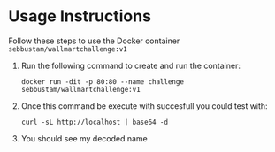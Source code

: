 # Usage Instructions

Follow these steps to use the Docker container `sebbustam/wallmartchallenge:v1`

1. Run the following command to create and run the container:

    `docker run -dit -p 80:80 --name challenge sebbustam/wallmartchallenge:v1`

2. Once this command be execute with succesfull you could test with:

   `curl -sL http://localhost | base64 -d`
3. You should see my decoded name
